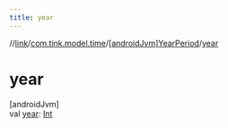 ```yaml
---
title: year
---
```

//[link](../../../index.html)/[com.tink.model.time](../index.html)/[[androidJvm]YearPeriod](index.html)/[year](year.html)



# year



[androidJvm]\
val [year](year.html): [Int](https://kotlinlang.org/api/latest/jvm/stdlib/kotlin/-int/index.html)




